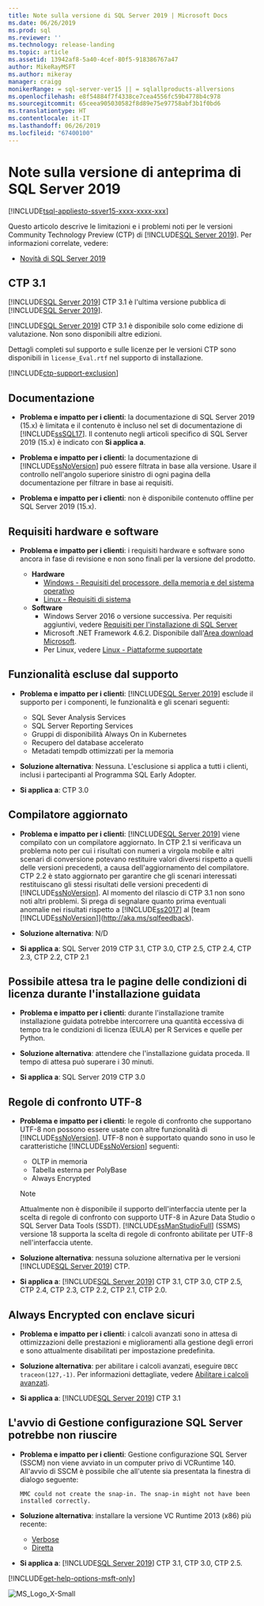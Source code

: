 ```yaml
---
title: Note sulla versione di SQL Server 2019 | Microsoft Docs
ms.date: 06/26/2019
ms.prod: sql
ms.reviewer: ''
ms.technology: release-landing
ms.topic: article
ms.assetid: 13942af8-5a40-4cef-80f5-918386767a47
author: MikeRayMSFT
ms.author: mikeray
manager: craigg
monikerRange: = sql-server-ver15 || = sqlallproducts-allversions
ms.openlocfilehash: e8f54884f7f4338ce7cea4556fc59b4778b4c978
ms.sourcegitcommit: 65ceea905030582f8d89e75e97758abf3b1f0bd6
ms.translationtype: HT
ms.contentlocale: it-IT
ms.lasthandoff: 06/26/2019
ms.locfileid: "67400100"
---
```

# <a name="sql-server-2019-preview-release-notes"></a>Note sulla versione di anteprima di SQL Server 2019
[!INCLUDE[tsql-appliesto-ssver15-xxxx-xxxx-xxx](../includes/tsql-appliesto-ssver15-xxxx-xxxx-xxx.md)]

Questo articolo descrive le limitazioni e i problemi noti per le versioni Community Technology Preview (CTP) di [!INCLUDE[SQL Server 2019](../includes/sssqlv15-md.md)]. Per informazioni correlate, vedere:
- [Novità di SQL Server 2019](../sql-server/what-s-new-in-sql-server-ver15.md)

## <a name="ctp-31"></a>CTP 3.1

[!INCLUDE[SQL Server 2019](../includes/sssqlv15-md.md)] CTP 3.1 è l'ultima versione pubblica di [!INCLUDE[SQL Server 2019](../includes/sssqlv15-md.md)].

[!INCLUDE[SQL Server 2019](../includes/sssqlv15-md.md)] CTP 3.1 è disponibile solo come edizione di valutazione. Non sono disponibili altre edizioni.

Dettagli completi sul supporto e sulle licenze per le versioni CTP sono disponibili in `license_Eval.rtf` nel supporto di installazione.

[!INCLUDE[ctp-support-exclusion](../includes/ctp-support-exclusion.md)]

## <a name="documentation"></a>Documentazione

- **Problema e impatto per i clienti**: la documentazione di SQL Server 2019 (15.x) è limitata e il contenuto è incluso nel set di documentazione di [!INCLUDE[ssSQL17](../includes/sssql17-md.md)]. Il contenuto negli articoli specifico di SQL Server 2019 (15.x) è indicato con **Si applica a**.

- **Problema e impatto per i clienti**: la documentazione di [!INCLUDE[ssNoVersion](../includes/ssnoversion-md.md)] può essere filtrata in base alla versione. Usare il controllo nell'angolo superiore sinistro di ogni pagina della documentazione per filtrare in base ai requisiti.

- **Problema e impatto per i clienti**: non è disponibile contenuto offline per SQL Server 2019 (15.x).

## <a name="hardware-and-software-requirements"></a>Requisiti hardware e software

- **Problema e impatto per i clienti**: i requisiti hardware e software sono ancora in fase di revisione e non sono finali per la versione del prodotto.

  - **Hardware**
    - [Windows - Requisiti del processore, della memoria e del sistema operativo](../sql-server/install/hardware-and-software-requirements-for-installing-sql-server.md#pmosr)
    - [Linux - Requisiti di sistema](../linux/sql-server-linux-setup.md#system)
  - **Software**
    - Windows Server 2016 o versione successiva. Per requisiti aggiuntivi, vedere [Requisiti per l'installazione di SQL Server](../sql-server/install/hardware-and-software-requirements-for-installing-sql-server.md)
    - Microsoft .NET Framework 4.6.2. Disponibile dall'[Area download Microsoft](https://www.microsoft.com/download/details.aspx?id=53344).
    - Per Linux, vedere [Linux - Piattaforme supportate](../linux/sql-server-linux-setup.md#supportedplatforms)

## <a name = "release-notes"></a>Funzionalità escluse dal supporto

- **Problema e impatto per i clienti**: [!INCLUDE[SQL Server 2019](../includes/sssqlv15-md.md)] esclude il supporto per i componenti, le funzionalità e gli scenari seguenti:
  - SQL Sever Analysis Services
  - SQL Server Reporting Services
  - Gruppi di disponibilità Always On in Kubernetes
  - Recupero del database accelerato
  - Metadati tempdb ottimizzati per la memoria

- **Soluzione alternativa**: Nessuna. L'esclusione si applica a tutti i clienti, inclusi i partecipanti al Programma SQL Early Adopter.

- **Si applica a**: CTP 3.0

## <a name="updated-compiler"></a>Compilatore aggiornato

- **Problema e impatto per i clienti**: [!INCLUDE[SQL Server 2019](../includes/sssqlv15-md.md)] viene compilato con un compilatore aggiornato. In CTP 2.1 si verificava un problema noto per cui i risultati con numeri a virgola mobile e altri scenari di conversione potevano restituire valori diversi rispetto a quelli delle versioni precedenti, a causa dell'aggiornamento del compilatore. CTP 2.2 è stato aggiornato per garantire che gli scenari interessati restituiscano gli stessi risultati delle versioni precedenti di [!INCLUDE[ssNoVersion](../includes/ssnoversion-md.md)]. Al momento del rilascio di CTP 3.1 non sono noti altri problemi. Si prega di segnalare quanto prima eventuali anomalie nei risultati rispetto a [!INCLUDE[ss2017](../includes/sssqlv14-md.md)] al [team [!INCLUDE[ssNoVersion](../includes/ssnoversion-md.md)]](http://aka.ms/sqlfeedback).

- **Soluzione alternativa**: N/D

- **Si applica a**: SQL Server 2019 CTP 3.1, CTP 3.0, CTP 2.5, CTP 2.4, CTP 2.3, CTP 2.2, CTP 2.1

## <a name="installation-wizard-may-wait-between-eula-pages"></a>Possibile attesa tra le pagine delle condizioni di licenza durante l'installazione guidata

- **Problema e impatto per i clienti**: durante l'installazione tramite installazione guidata potrebbe intercorrere una quantità eccessiva di tempo tra le condizioni di licenza (EULA) per R Services e quelle per Python.

- **Soluzione alternativa**: attendere che l'installazione guidata proceda. Il tempo di attesa può superare i 30 minuti.

- **Si applica a**: SQL Server 2019 CTP 3.0

## <a name="utf-8-collations"></a>Regole di confronto UTF-8

- **Problema e impatto per i clienti**: le regole di confronto che supportano UTF-8 non possono essere usate con altre funzionalità di [!INCLUDE[ssNoVersion](../includes/ssnoversion-md.md)]. UTF-8 non è supportato quando sono in uso le caratteristiche [!INCLUDE[ssNoVersion](../includes/ssnoversion-md.md)] seguenti:

  - OLTP in memoria
  - Tabella esterna per PolyBase
  - Always Encrypted

  > [!Note]
  > Attualmente non è disponibile il supporto dell'interfaccia utente per la scelta di regole di confronto con supporto UTF-8 in Azure Data Studio o SQL Server Data Tools (SSDT). [!INCLUDE[ssManStudioFull](../includes/ssmanstudiofull-md.md)] (SSMS) versione 18 supporta la scelta di regole di confronto abilitate per UTF-8 nell'interfaccia utente.
 
- **Soluzione alternativa**: nessuna soluzione alternativa per le versioni [!INCLUDE[SQL Server 2019](../includes/sssqlv15-md.md)] CTP.

- **Si applica a**: [!INCLUDE[SQL Server 2019](../includes/sssqlv15-md.md)] CTP 3.1, CTP 3.0, CTP 2.5, CTP 2.4, CTP 2.3, CTP 2.2, CTP 2.1, CTP 2.0.

## <a name="always-encrypted-with-secure-enclaves"></a>Always Encrypted con enclave sicuri

- **Problema e impatto per i clienti**: i calcoli avanzati sono in attesa di ottimizzazioni delle prestazioni e miglioramenti alla gestione degli errori e sono attualmente disabilitati per impostazione predefinita.

- **Soluzione alternativa**: per abilitare i calcoli avanzati, eseguire `DBCC traceon(127,-1)`. Per informazioni dettagliate, vedere [Abilitare i calcoli avanzati](../relational-databases/security/encryption/configure-always-encrypted-enclaves.md#configure-a-secure-enclave).

- **Si applica a**: [!INCLUDE[SQL Server 2019](../includes/sssqlv15-md.md)] CTP 3.1

## <a name="sql-server-configuration-manager-may-not-start"></a>L'avvio di Gestione configurazione SQL Server potrebbe non riuscire

- **Problema e impatto per i clienti**: Gestione configurazione SQL Server (SSCM) non viene avviato in un computer privo di VCRuntime 140. All'avvio di SSCM è possibile che all'utente sia presentata la finestra di dialogo seguente: 

  `
  MMC could not create the snap-in. The snap-in might not have been installed correctly.
  `

- **Soluzione alternativa**:  installare la versione VC Runtime 2013 (x86) più recente:

  - [Verbose](https://support.microsoft.com/help/2977003/the-latest-supported-visual-c-downloads)
  - [Diretta](https://support.microsoft.com/en-us/help/4032938/update-for-visual-c-2013-redistributable-package)

- **Si applica a**: [!INCLUDE[SQL Server 2019](../includes/sssqlv15-md.md)] CTP 3.1, CTP 3.0, CTP 2.5.

[!INCLUDE[get-help-options-msft-only](../includes/paragraph-content/get-help-options.md)]

![MS_Logo_X-Small](../sql-server/media/ms-logo-x-small.png)

